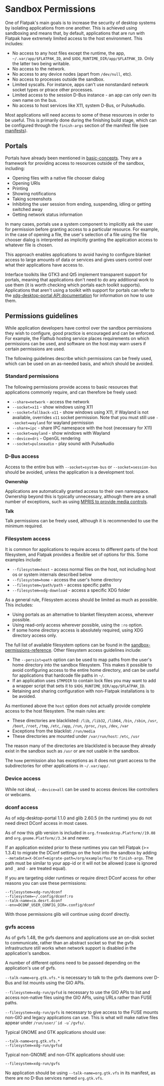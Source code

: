 # Sandbox Permissions

One of Flatpak's main goals is to increase the security of desktop
systems by isolating applications from one another. This is achieved
using sandboxing and means that, by default, applications that are run
with Flatpak have extremely limited access to the host environment. This
includes:

- No access to any host files except the runtime, the app,
  `~/.var/app/$FLATPAK_ID`, and `$XDG_RUNTIME_DIR/app/$FLATPAK_ID`.
  Only the latter two being writable.
- No access to the network.
- No access to any device nodes (apart from `/dev/null`, etc).
- No access to processes outside the sandbox.
- Limited syscalls. For instance, apps can't use nonstandard network
  socket types or ptrace other processes.
- Limited access to the session D-Bus instance - an app can only own
  its own name on the bus.
- No access to host services like X11, system D-Bus, or PulseAudio.

Most applications will need access to some of these resources in order
to be useful. This is primarily done during the finishing build stage,
which can be configured through the `finish-args` section of the
manifest file (see [manifests](manifests)).

## Portals

Portals have already been mentioned in
[basic-concepts](../getting-started/basic-concepts). They are a framework for
providing access to resources outside of the sandbox, including:

- Opening files with a native file chooser dialog
- Opening URIs
- Printing
- Showing notifications
- Taking screenshots
- Inhibiting the user session from ending, suspending, idling or
  getting switched away
- Getting network status information

In many cases, portals use a system component to implicitly ask the user
for permission before granting access to a particular resource. For
example, in the case of opening a file, the user's selection of a file
using the file chooser dialog is interpreted as implicitly granting the
application access to whatever file is chosen.

This approach enables applications to avoid having to configure blanket
access to large amounts of data or services and gives users control over
what their applications have access to.

Interface toolkits like GTK3 and Qt5 implement transparent support for
portals, meaning that applications don't need to do any additional work
to use them (it is worth checking which portals each toolkit supports).
Applications that aren't using a toolkit with support for portals can
refer to the [xdg-desktop-portal API
documentation](https://flatpak.github.io/xdg-desktop-portal/portal-docs.html)
for information on how to use them.

## Permissions guidelines

While application developers have control over the sandbox permissions
they wish to configure, good practice is encouraged and can be enforced.
For example, the Flathub hosting service places requirements on which
permissions can be used, and software on the host may warn users if
certain permissions are used.

The following guidelines describe which permissions can be freely used,
which can be used on an as-needed basis, and which should be avoided.

### Standard permissions

The following permissions provide access to basic resources that
applications commonly require, and can therefore be freely used:

- `--share=network` - access the network
- `--socket=x11` - show windows using X11
- `--socket=fallback-x11` - show windows using X11, if Wayland is not
  available, overrides `x11` socket permission. Note that you must
  still use `--socket=wayland` for wayland permission
- `--share=ipc` - share IPC namespace with the host (necessary for
  X11)
- `--socket=wayland` - show windows with Wayland
- `--device=dri` - OpenGL rendering
- `--socket=pulseaudio` - play sound with PulseAudio

### D-Bus access

Access to the entire bus with `--socket=system-bus` or
`--socket=session-bus` should be avoided, unless the application is a
development tool.

**Ownership**

Applications are automatically granted access to their own namespace.
Ownership beyond this is typically unnecessary, although there are a
small number of exceptions, such as using [MPRIS to provide media
controls](https://www.freedesktop.org/wiki/Specifications/mpris-spec/).

**Talk**

Talk permissions can be freely used, although it is recommended to use
the minimum required.

### Filesystem access

It is common for applications to require access to different parts of
the host filesystem, and Flatpak provides a flexible set of options for
this. Some examples include:

- `--filesystem=host` - access normal files on the host, not including
  host os or system internals described below
- `--filesystem=home` - access the user's home directory
- `--filesystem=/path/path` - access specific paths
- `--filesystem=xdg-download` - access a specific XDG folder

As a general rule, Filesystem access should be limited as much as
possible. This includes:

- Using portals as an alternative to blanket filesystem access,
  wherever possible.
- Using read-only access wherever possible, using the `:ro` option.
- If some home directory access is absolutely required, using XDG
  directory access only.

The full list of available filesystem options can be found in the
[sandbox-permissions-reference](../reference-docs/sandbox-permissions-reference). Other
filesystem access guidelines include:

- The `--persist=path` option can be used to map paths from the
  user's home directory into the sandbox filesystem. This makes it
  possible to avoid configuring access to the entire home directory,
  and can be useful for applications that hardcode file paths in `~/`.
- If an application uses `$TMPDIR` to contain lock files you may want
  to add a wrapper script that sets it to
  `$XDG_RUNTIME_DIR/app/$FLATPAK_ID`.
- Retaining and sharing configuration with non-Flatpak installations
  is to be avoided.

As mentioned above the `host` option does not actually provide complete
access to the host filesystem. The main rules are:

- These directories are blacklisted: `/lib`, `/lib32`, `/lib64`,
  `/bin`, `/sbin`, `/usr`, `/boot`, `/root`, `/tmp`, `/etc`, `/app`,
  `/run`, `/proc`, `/sys`, `/dev`, `/var`
- Exceptions from the blacklist: `/run/media`
- These directories are mounted under `/var/run/host`: `/etc`, `/usr`

The reason many of the directories are blacklisted is because they
already exist in the sandbox such as `/usr` or are not usable in the
sandbox.

The `home` permission also has exceptions as it does not grant access to
the subdirectories for other applications in `~/.var/app/`.

### Device access

While not ideal, `--device=all` can be used to access devices like
controllers or webcams.

### dconf access

As of xdg-desktop-portal 1.1.0 and glib 2.60.5 (in the runtime) you do
not need direct DConf access in most cases.

As of now this glib version is included in
`org.freedesktop.Platform//19.08` and `org.gnome.Platform//3.34` and
newer.

If an application existed prior to these runtimes you can tell Flatpak
(\>= 1.3.4) to migrate the DConf settings on the host into the sandbox
by adding `--metadata=X-DConf=migrate-path=/org/example/foo/` to
`finish-args`. The path must be similar to your app-id or it will not be
allowed (case is ignored and `_` and `-` are treated equal).

If you are targeting older runtimes or require direct DConf access for
other reasons you can use these permissions:

    --filesystem=xdg-run/dconf
    --filesystem=~/.config/dconf:ro
    --talk-name=ca.desrt.dconf
    --env=DCONF_USER_CONFIG_DIR=.config/dconf

With those permissions glib will continue using dconf directly.

### gvfs access

As of gvfs 1.48, the gvfs daemons and applications use an on-disk socket
to communicate, rather than an abstract socket so that the gvfs
infrastructure still works when network support is disabled in the
application's sandbox.

A number of different options need to be passed depending on the
application's use of gvfs.

`--talk-name=org.gtk.vfs.*` is necessary to talk to the gvfs daemons
over D-Bus and list mounts using the GIO APIs.

`--filesystem=xdg-run/gvfsd` is necessary to use the GIO APIs to list
and access non-native files using the GIO APIs, using URLs rather than
FUSE paths.

`--filesystem=xdg-run/gvfs` is necessary to give access to the FUSE
mounts non-GIO and legacy applications can use. This is what will make
native files appear under `` /run/user/`id -u`/gvfs/ ``.

Typical GNOME and GTK applications should use:

    --talk-name=org.gtk.vfs.*
    --filesystem=xdg-run/gvfsd

Typical non-GNOME and non-GTK applications should use:

    --filesystem=xdg-run/gvfs

No application should be using `--talk-name=org.gtk.vfs` in its
manifest, as there are no D-Bus services named `org.gtk.vfs`.
